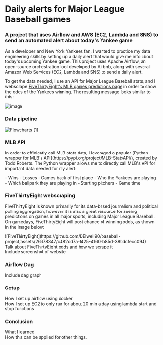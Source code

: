 # Daily alerts for Major League Baseball games
### A project that uses Airflow and AWS (EC2, Lambda and SNS) to send an automated alert about today's Yankee game

<p>As a developer and New York Yankees fan, I wanted to practice my data engineering skills by setting up a daily alert that would give me info about today's upcoming Yankee game.
This project uses Apache Airflow, an open-source orchestration tool developed by Airbnb, along with several Amazon Web Services (EC2, Lambda and SNS) to send a daily alert. 

To get the data needed, I use an API for Major League Baseball stats, and I webscrape [FiveThirtyEight's MLB games predictions page](https://projects.fivethirtyeight.com/2023-mlb-predictions/games/) in order to show the odds of the Yankees winning. The resulting message looks similar to this:
</p>

![image](https://github.com/DElwell90/baseball-project/assets/26678347/42d2d335-4dc1-415f-9307-637fd22dd62e)

### Data pipeline
![Flowcharts (1)](https://github.com/DElwell90/baseball-project/assets/26678347/994d5f54-49cf-42d3-8510-27c503729620)


### MLB API
<p>In order to efficiently call MLB stats data, I leveraged a popular [Python wrapper for MLB's API](https://pypi.org/project/MLB-StatsAPI/), created by Todd Roberts. The Python wrapper allows me to directly call MLB's API for important data needed for my alert: </p>
- Wins
- Losses
- Games back of first place
- Who the Yankees are playing
- Which ballpark they are playing in
- Starting pitchers
- Game time


### FiveThirtyEight webscraping
<p> FiveThirtyEight is known primarily for its data-based journalism and political polling aggregation, however it is also a great resource for seeing predictions on games in all major sports, including Major League Baseball. On gamedays, FiveThirtyEight will post chance of winning odds, as shown in the image below:</p>
![FiveThirtyEight](https://github.com/DElwell90/baseball-project/assets/26678347/c482cd7a-f425-4160-b85d-38bdcfecc094)

<br>
Talk about FiveThirtyEight odds and how we scrape it <br>
Include screenshot of website


### Airflow Dag
Include dag graph

### Setup
How I set up airflow using docker <br>
How I set up EC2 to only run for about 20 min a day using lambda start and stop functions

### Conclusion
What I learned <br>
How this can be applied for other things.
